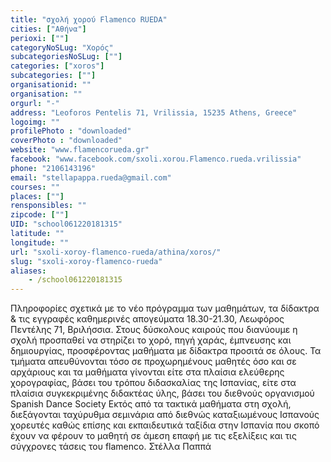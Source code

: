 ```yaml
---
title: "σχολή χορού Flamenco RUEDA"
cities: ["Αθήνα"]
perioxi: [""]
categoryNoSLug: "Χορός"
subcategoriesNoSLug: [""]
categories: ["xoros"]
subcategories: [""]
organisationid: ""
organisation: ""
orgurl: "-"
address: "Leoforos Pentelis 71, Vrilissia, 15235 Athens, Greece"
logoimg: ""
profilePhoto : "downloaded"
coverPhoto : "downloaded"
website: "www.flamencorueda.gr"
facebook: "www.facebook.com/sxoli.xorou.Flamenco.rueda.vrilissia"
phone: "2106143196"
email: "stellapappa.rueda@gmail.com"
courses: ""
places: [""]
rensponsibles: ""
zipcode: [""]
UID: "school061220181315"
latitude: ""
longitude: ""
url: "sxoli-xoroy-flamenco-rueda/athina/xoros/"
slug: "sxoli-xoroy-flamenco-rueda"
aliases:
    - /school061220181315
---
```





Πληροφορίες σχετικά με το νέο πρόγραμμα των μαθημάτων, τα δίδακτρα &amp; τις εγγραφές καθημερινές απογεύματα 18.30-21.30, Λεωφόρος Πεντέλης 71, Βριλήσσια. Στους δύσκολους καιρούς που διανύουμε η σχολή προσπαθεί να στηρίζει το χορό, πηγή χαράς, έμπνευσης και δημιουργίας, προσφέροντας μαθήματα με δίδακτρα προσιτά σε όλους. Τα τμήματα απευθύνονται τόσο σε προχωρημένους μαθητές όσο και σε αρχάριους και τα μαθήματα γίνονται είτε στα πλαίσια ελεύθερης χορογραφίας, βάσει του τρόπου διδασκαλίας της Ισπανίας, είτε στα πλαίσια συγκεκριμένης διδακτέας ύλης, βάσει του διεθνούς οργανισμού Spanish Dance Society Εκτός από τα τακτικά μαθήματα στη σχολή, διεξάγονται ταχύρυθμα σεμινάρια από διεθνώς καταξιωμένους Ισπανούς χορευτές καθώς επίσης και εκπαιδευτικά ταξίδια στην Ισπανία που σκοπό έχουν να φέρουν το μαθητή σε άμεση επαφή με τις εξελίξεις και τις σύγχρονες τάσεις του flamenco. Στέλλα Παππά